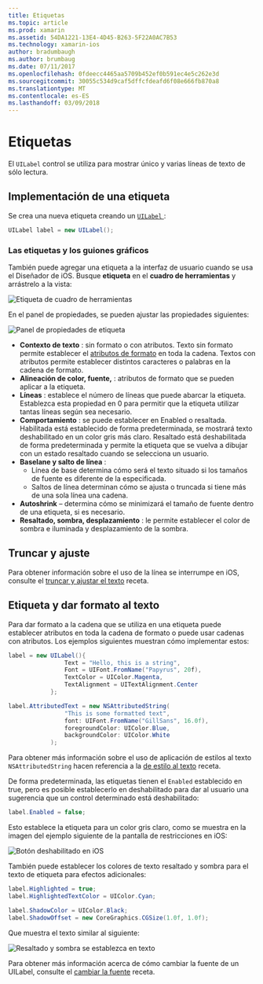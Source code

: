 ```yaml
---
title: Etiquetas
ms.topic: article
ms.prod: xamarin
ms.assetid: 54DA1221-13E4-4D45-B263-5F22A0AC7B53
ms.technology: xamarin-ios
author: bradumbaugh
ms.author: brumbaug
ms.date: 07/11/2017
ms.openlocfilehash: 0fdeecc4465aa5709b452ef0b591ec4e5c262e3d
ms.sourcegitcommit: 30055c534d9caf5dffcfdeafd6f08e666fb870a8
ms.translationtype: MT
ms.contentlocale: es-ES
ms.lasthandoff: 03/09/2018
---
```

# <a name="labels"></a>Etiquetas

El `UILabel` control se utiliza para mostrar único y varias líneas de texto de sólo lectura. 

## <a name="implementing-a-label"></a>Implementación de una etiqueta

Se crea una nueva etiqueta creando un [ `UILabel` ](https://developer.xamarin.com/api/type/UIKit.UILabel/):

```csharp
UILabel label = new UILabel();
```

### <a name="labels-and-storyboards"></a>Las etiquetas y los guiones gráficos

También puede agregar una etiqueta a la interfaz de usuario cuando se usa el Diseñador de iOS. Busque **etiqueta** en el **cuadro de herramientas** y arrástrelo a la vista:

![Etiqueta de cuadro de herramientas](labels-images/image3.png)

En el panel de propiedades, se pueden ajustar las propiedades siguientes:

![Panel de propiedades de etiqueta](labels-images/image2.png)

- **Contexto de texto** : sin formato o con atributos. Texto sin formato permite establecer el [atributos de formato](#Formatting_Text_and_Label) en toda la cadena. Textos con atributos permite establecer distintos caracteres o palabras en la cadena de formato.
- **Alineación de color, fuente,** : atributos de formato que se pueden aplicar a la etiqueta.
- **Líneas** : establece el número de líneas que puede abarcar la etiqueta. Establezca esta propiedad en 0 para permitir que la etiqueta utilizar tantas líneas según sea necesario.
- **Comportamiento** : se puede establecer en Enabled o resaltada. Habilitada está establecido de forma predeterminada, se mostrará texto deshabilitado en un color gris más claro. Resaltado está deshabilitada de forma predeterminada y permite la etiqueta que se vuelva a dibujar con un estado resaltado cuando se selecciona un usuario.
- **Baselane y salto de línea** : 
    - Línea de base determina cómo será el texto situado si los tamaños de fuente es diferente de la especificada.
    - Saltos de línea determinan cómo se ajusta o truncada si tiene más de una sola línea una cadena.
- **Autoshrink** – determina cómo se minimizará el tamaño de fuente dentro de una etiqueta, si es necesario.
- **Resaltado, sombra, desplazamiento** : le permite establecer el color de sombra e iluminada y desplazamiento de la sombra.

## <a name="truncating-and-wrapping"></a>Truncar y ajuste

Para obtener información sobre el uso de la línea se interrumpe en iOS, consulte el [truncar y ajustar el texto](https://developer.xamarin.com/recipes/ios/standard_controls/labels/uilabel-truncate-wrap-text/) receta.

<a name="Formatting_Text_and_Label"/>

## <a name="formatting-text-and-label"></a>Etiqueta y dar formato al texto

Para dar formato a la cadena que se utiliza en una etiqueta puede establecer atributos en toda la cadena de formato o puede usar cadenas con atributos. Los ejemplos siguientes muestran cómo implementar estos:

```csharp
label = new UILabel(){
                Text = "Hello, this is a string",
                Font = UIFont.FromName("Papyrus", 20f),
                TextColor = UIColor.Magenta,
                TextAlignment = UITextAlignment.Center
            };
```

```csharp
label.AttributedText = new NSAttributedString(
                "This is some formatted text",
                font: UIFont.FromName("GillSans", 16.0f),
                foregroundColor: UIColor.Blue,
                backgroundColor: UIColor.White
            );
```

Para obtener más información sobre el uso de aplicación de estilos al texto `NSAttributedString` hacen referencia a la [de estilo al texto](https://developer.xamarin.com/recipes/ios/standard_controls/text_field/style_text/) receta.

De forma predeterminada, las etiquetas tienen el `Enabled` establecido en true, pero es posible establecerlo en deshabilitado para dar al usuario una sugerencia que un control determinado está deshabilitado:

```csharp
label.Enabled = false;
```

Esto establece la etiqueta para un color gris claro, como se muestra en la imagen del ejemplo siguiente de la pantalla de restricciones en iOS:

![Botón deshabilitado en iOS](labels-images/image1.png)

También puede establecer los colores de texto resaltado y sombra para el texto de etiqueta para efectos adicionales:

```csharp
label.Highlighted = true;
label.HighlightedTextColor = UIColor.Cyan;

label.ShadowColor = UIColor.Black;
label.ShadowOffset = new CoreGraphics.CGSize(1.0f, 1.0f);
```

Que muestra el texto similar al siguiente:

![Resaltado y sombra se establezca en texto](labels-images/image4.png)

Para obtener más información acerca de cómo cambiar la fuente de un UILabel, consulte el [cambiar la fuente](https://developer.xamarin.com/recipes/ios/standard_controls/labels/change_the_font/) receta.





